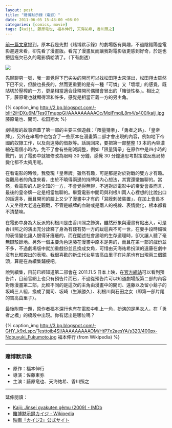 ```yaml
--- 
layout: post
title: "賭博默示錄（電影）"
date: 2011-06-05 15:48:00 +08:00
categories: [comics, movie]
tags: [kaiji, 藤原竜也, 福本伸行, 天海祐希, 香川照之]
---
```


[前一篇文章](/blog/2011/06/05/kaiji-comics/)提到，原本我是先對《賭博默示錄》的劇場版有興趣，不過陰錯陽差電影遲遲未看，卻先看了漫畫版。看完了漫畫反而讓我對電影版更感到好奇，於是也把這拖欠已久的電影債給清了。（下有劇透）

![](http://2.bp.blogspot.com/-cHH4I-ARSR4/TesC6t5HJOI/AAAAAAAAAOI/8-vosY7HL5I/s320/Kaiji-Poster.jpg)

<!-- more -->

先聊聊男一號，我一直覺得下巴尖尖的開司可以找松田翔太來演出，松田翔太雖然下巴不尖，但臉也長長的，然而更重要的是有一種「可憐」又「壞壞」的感覺，既貼切於壓榨的一方，更是相當適合詮釋開司偶爾會冒出的「賭徒性格」。相比之下，藤原竜也就顯得溫和許多，感覺是相當正義一方的男主角。

{% caption_img http://2.bp.blogspot.com/-blH2iHDXu6M/Tes0TmuppGI/AAAAAAAAAOc/MqlFmqlL8m4/s400/kaiji.jpg 藤原竜也、開司、松田翔太 %}

 劇場版的故事涵蓋了第一部的主要三個遊戲：「限量猜拳」、「勇者之路」、「皇帝牌」，另外在串場中也包含了一些原本在漫畫第二部才會出現的內容，例如地下帝國的奴隸工作，以及向遠藤的借款等。話說回來，要把第一部整整 13 本的內容濃縮在兩個小時內，免不了會有些刪減調整，例如「限量猜拳」在原作中是四小時的戰鬥，到了電影中就被修改為限時 30 分鐘，感覺 30 分鐘連思考對策或反應局勢變化都不太夠用呢。

在看電影的時候，我發現「皇帝牌」雖然有趣，可是那是對於對戰的雙方才有趣。從觀局者的角度來看，由於不曉得兩邊的持牌與內心想法，其實還蠻無聊的。當然，看電影的人是全知的一方，不會覺得無聊，不過對於電影中的帝愛會長而言，最後的皇帝牌一定是相當無聊的。畢竟電影中開司與利根川兩人心裡想的比說出口的話還多，而且開司的臉上又少了漫畫中才有的「耳膜刺破裝置」，在加上會長本人又坐得大老遠在觀戰，不管是紙牌的血跡或是兩人的視線、表情變化，根本都看不清楚嘛。

在電影中身為大反派的利根川是由香川照之飾演，雖然形象與漫畫有點出入，可是香川照之的演出充分詮釋了身為有錢有勢一方的跋扈與不可一世，在耍手段時細微的表情變化讓人恨得牙癢癢的，而在闡述社會黑暗的生存道理時，卻又讓人聽了毫無辯駁餘地。另外一個主要角色遠藤在漫畫中原本是男的，而且在第一部的戲份並不多，不過劇場版中就加重戲份並且換成女角，可惜由天海祐希扮演的遠藤在劇中沒有比較突出的表現。我很喜歡的新生代女星吉高由里子在片尾也有出現兩三個鏡頭，算是在為續集鋪梗吧。

說到續集，目前已經知道第二部會在 2011.11.5 日本上映，在[官方網站](http://www.kaiji-movie.jp/)可以看到預告片，目前官網上也只有預告片而已，不過從預告片可以知道劇場版第二部的內容對應漫畫第二部，比較不同的是這次的主角由漫畫中的開司、遠藤以及留小鬍子的坂崎三人組，換成了開司、坂崎（生瀨勝久）、利根川與石田之女（即第一部片尾的吉高由里子）。

最後附帶一題，原作者福本深行也有在電影中軋上一角，扮演的是黑衣人，在「勇者之橋」的橋段中出現。你有認出是哪位嗎？

{% caption_img http://3.bp.blogspot.com/-GHY_k9xLspc/Testtoib4SI/AAAAAAAAAOM/HtP7x2aesYA/s320/400px-Nobuyuki_Fukumoto.jpg 福本伸行 (from Wikipedia) %}

----

### 賭博默示錄

- 原作：福本伸行
- 導演：佐藤東弥
- 主演：藤原竜也、天海祐希、香川照之

----

延伸閱讀：

- [Kaiji: Jinsei gyakuten gêmu (2009) - IMDb](http://www.imdb.com/title/tt1309449/)
- [賭博黙示録カイジ - Wikipedia](http://ja.wikipedia.org/wiki/%E8%B3%AD%E5%8D%9A%E9%BB%99%E7%A4%BA%E9%8C%B2%E3%82%AB%E3%82%A4%E3%82%B8#.E6.98.A0.E7.94.BB)
- [映画「カイジ2」公式サイト](http://www.kaiji-movie.jp/)
